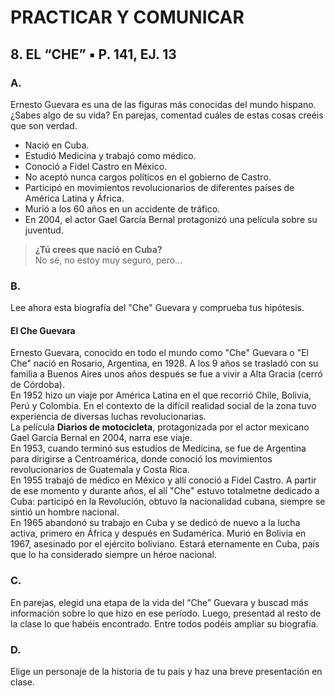 
# PRACTICAR Y COMUNICAR

## 8. EL “CHE”  ▪ P. 141, EJ. 13

### A. 
Ernesto Guevara es una de las figuras más conocidas del mundo hispano. ¿Sabes algo de su vida? En parejas, comentad cuáles de estas cosas creéis que son verdad.

- Nació en Cuba.
- Estudió Medicina y trabajó como médico.
- Conoció a Fidel Castro en México.
- No aceptó nunca cargos políticos en el gobierno de Castro.
- Participó en movimientos revolucionarios de diferentes países de América Latina y África.
- Murió a los 60 años en un accidente de tráfico.
- En 2004, el actor Gael García Bernal protagonizó una película sobre su juventud.

> **¿Tú crees que nació en Cuba?**  
> No sé, no estoy muy seguro, pero...

### B. 
Lee ahora esta biografía del "Che" Guevara y comprueba tus hipótesis.

#### El Che Guevara

Ernesto Guevara, conocido en todo el mundo como "Che" Guevara o "El Che" nació en Rosario, Argentina, en 1928. A los 9 años se trasladó con su familia a Buenos Aires unos años después se fue a vivir a Alta Gracia (cerró de Córdoba).  
En 1952 hizo un viaje por América Latina en el que recorrió Chile, Bolivia, Perú y Colombia. En el contexto de la difícil realidad social de la zona tuvo experiencia de diversas luchas revolucionarias.  
La película **Diarios de motocicleta**, protagonizada por el actor mexicano Gael García Bernal en 2004, narra ese viaje.  
En 1953, cuando terminó sus estudios de Medicina, se fue de Argentina para dirigirse a Centroamérica, donde conoció los movimientos revolucionarios de Guatemala y Costa Rica.  
En 1955 trabajó de médico en México y allí conoció a Fidel Castro. A partir de ese momento y durante años, el alí "Che" estuvo totalmetne dedicado a Cuba: participó en la Revolución, obtuvo la nacionalidad cubana, siempre se sintió un hombre nacional.  
En 1965 abandonó su trabajo en Cuba y se dedicó de nuevo a la lucha activa, primero en África y después en Sudamérica. Murió en Bolivia en 1967, asesinado por el ejército boliviano. Estará eternamente en Cuba, país que lo ha considerado siempre un héroe nacional.

### C. 
En parejas, elegid una etapa de la vida del “Che” Guevara y buscad más información sobre lo que hizo en ese período. Luego, presentad al resto de la clase lo que habéis encontrado. Entre todos podéis ampliar su biografía.

### D.
Elige un personaje de la historia de tu país y haz una breve presentación en clase.
